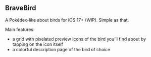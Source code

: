 ## BraveBird
A Pokédex-like about birds for iOS 17+ (WIP). Simple as that.

Main features:
- a grid with pixelated preview icons of the bird you'll find about by tapping on the icon itself
- a colorful description page of the bird of choice
